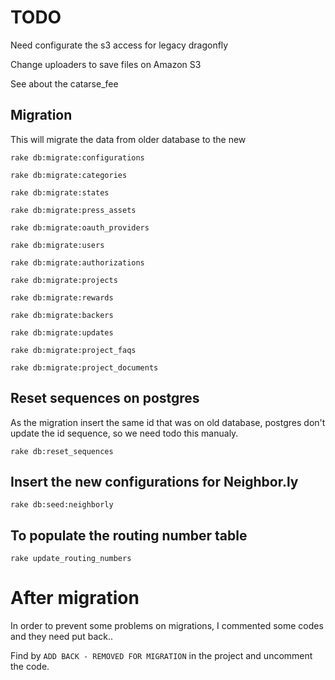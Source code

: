 # TODO

Need configurate the s3 access for legacy dragonfly

Change uploaders to save files on Amazon S3

See about the catarse_fee


## Migration

This will migrate the data from older database to the new
	
	rake db:migrate:configurations
	
	rake db:migrate:categories
	
	rake db:migrate:states
	
	rake db:migrate:press_assets
	
	rake db:migrate:oauth_providers
		
	rake db:migrate:users
	
	rake db:migrate:authorizations
	
	rake db:migrate:projects
	
	rake db:migrate:rewards
	
	rake db:migrate:backers
	
	rake db:migrate:updates
	
	rake db:migrate:project_faqs
	
	rake db:migrate:project_documents


## Reset sequences on postgres

As the migration insert the same id that was on old database, postgres don't update the id sequence, so we need todo this manualy.

	rake db:reset_sequences

## Insert the new configurations for Neighbor.ly

	rake db:seed:neighborly


## To populate the routing number table


	rake update_routing_numbers

# After migration

In order to prevent some problems on migrations, I commented some codes and they need put back..

Find by `ADD BACK - REMOVED FOR MIGRATION` in the project and uncomment the code.


